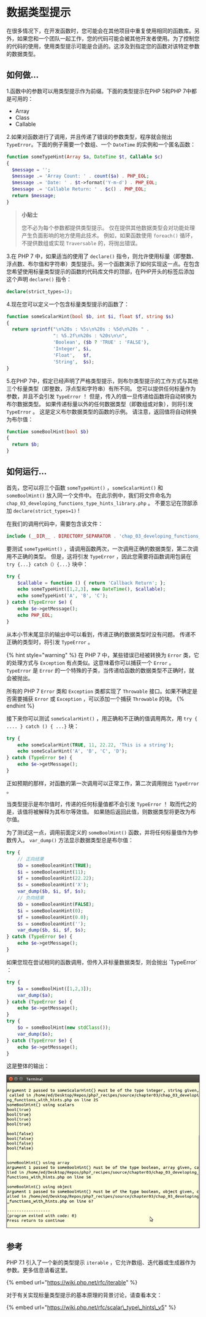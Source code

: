 # 数据类型提示

在很多情况下，在开发函数时，您可能会在其他项目中重复使用相同的函数库。另外，如果您和一个团队一起工作，您的代码可能会被其他开发者使用。为了控制您的代码的使用，使用类型提示可能是合适的。这涉及到指定您的函数对该特定参数的数据类型。

## 如何做...

1.函数中的参数可以用类型提示作为前缀。下面的类型提示在PHP 5和PHP 7中都是可用的：

* Array
* Class
* Callable

2.如果对函数进行了调用，并且传递了错误的参数类型，程序就会抛出 `TypeError`。下面的例子需要一个数组、一个 `DateTime` 的实例和一个匿名函数：

```php
function someTypeHint(Array $a, DateTime $t, Callable $c)
{
  $message = '';
  $message .= 'Array Count: ' . count($a) . PHP_EOL;
  $message .= 'Date: ' . $t->format('Y-m-d') . PHP_EOL;
  $message .= 'Callable Return: ' . $c() . PHP_EOL;
  return $message;
}
```

> **小贴士**
>
> 您不必为每个参数都提供类型提示。 仅在提供其他数据类型会对功能处理产生负面影响的地方使用此技术。 例如，如果函数使用 `foreach()` 循环，不提供数组或实现 `Traversable` 的，将抛出错误。

3.在 PHP 7 中，如果适当的使用了 `declare()` 指令，则允许使用标量（即整数、浮点数、布尔值和字符串）类型提示。另一个函数演示了如何实现这一点。在包含您希望使用标量类型提示的函数的代码库文件的顶部，在PHP开头的标签后添加这个声明 `declare()` 指令：

```php
declare(strict_types=1);
```

4.现在您可以定义一个包含标量类型提示的函数了：

```php
function someScalarHint(bool $b, int $i, float $f, string $s)
{
  return sprintf("\n%20s : %5s\n%20s : %5d\n%20s " . 
                 ": %5.2f\n%20s : %20s\n\n",
                 'Boolean', ($b ? 'TRUE' : 'FALSE'),
                 'Integer', $i,
                 'Float',   $f,
                 'String',  $s);
}
```

5.在PHP 7中，假定已经声明了严格类型提示，则布尔类型提示的工作方式与其他三个标量类型（即整数，浮点型和字符串）有所不同。 您可以提供任何标量作为参数，并且不会引发 `TypeError` ！ 但是，传入的值一旦传递给函数将自动转换为布尔数据类型。 如果传递标量以外的任何数据类型（即数组或对象），则将引发 `TypeError` 。 这是定义布尔数据类型的函数的示例。 请注意，返回值将自动转换为布尔值：

```php
function someBoolHint(bool $b)
{
  return $b;
}
```

## 如何运行...

首先，您可以将三个函数 `someTypeHint()` ，`someScalarHint()` 和 `someBoolHint()` 放入同一个文件中。 在此示例中，我们将文件命名为 `chap_03_developing_functions_type_hints_library.php` 。 不要忘记在顶部添加 `declare(strict_types=1)` !

在我们的调用代码中，需要包含该文件：

```php
include (__DIR__ . DIRECTORY_SEPARATOR . 'chap_03_developing_functions_type_hints_library.php');
```

要测试 `someTypeHint()` ，请调用函数两次，一次调用正确的数据类型，第二次调用不正确的类型。 但是，这将引发 `TypeError` ，因此您需要将函数调用包装在 `try {...} catch（）{...}` 块中：

```php
try {
    $callable = function () { return 'Callback Return'; };
    echo someTypeHint([1,2,3], new DateTime(), $callable);
    echo someTypeHint('A', 'B', 'C');
} catch (TypeError $e) {
    echo $e->getMessage();
    echo PHP_EOL;
}
```

从本小节末尾显示的输出中可以看到，传递正确的数据类型时没有问题。 传递不正确的类型时，将引发 `TypeError` 。

{% hint style="warning" %}
在 PHP 7 中，某些错误已经被转换为 `Error` 类，它的处理方式与 `Exception` 有点类似。这意味着你可以捕获一个 `Error` 。 `TypeError` 是 `Error` 的一个特殊的子类，当传递给函数的数据类型不正确时，就会被抛出。

所有的 PHP 7  `Error` 类和 `Exception` 类都实现了 `Throwable` 接口。如果不确定是否需要捕获 `Error` 或 `Exception` ，可以添加一个捕获 `Throwable` 的块。
{% endhint %}

接下来你可以测试 `someScalarHint()` ，用正确和不正确的值调用两次，用 `try { .... } catch () { ...}` 块：

```php
try {
    echo someScalarHint(TRUE, 11, 22.22, 'This is a string');
    echo someScalarHint('A', 'B', 'C', 'D');
} catch (TypeError $e) {
    echo $e->getMessage();
}
```

正如预期的那样，对函数的第一次调用可以正常工作，第二次调用抛出 `TypeError` 。

当类型提示是布尔值时，传递的任何标量值都不会引发 `TypeError` ！ 取而代之的是，该值将被解释为其布尔等效值。 如果随后返回此值，则数据类型将更改为布尔值。

为了测试这一点，调用前面定义的 `someBoolHint()` 函数，并将任何标量值作为参数传入。 `var_dump()` 方法显示数据类型总是布尔值：

```php
try {
    // 正向结果
    $b = someBooleanHint(TRUE);
    $i = someBooleanHint(11);
    $f = someBooleanHint(22.22);
    $s = someBooleanHint('X');
    var_dump($b, $i, $f, $s);
    // 负向结果
    $b = someBooleanHint(FALSE);
    $i = someBooleanHint(0);
    $f = someBooleanHint(0.0);
    $s = someBooleanHint('');
    var_dump($b, $i, $f, $s);
} catch (TypeError $e) {
    echo $e->getMessage();
}
```

如果您现在尝试相同的函数调用，但传入非标量数据类型，则会抛出 \`TypeError\` ：

```php
try {
    $a = someBoolHint([1,2,3]);
    var_dump($a);
} catch (TypeError $e) {
    echo $e->getMessage();
}
try {
    $o = someBoolHint(new stdClass());
    var_dump($o);
} catch (TypeError $e) {
    echo $e->getMessage();
}
```

这是整体的输出：

![](../../.gitbook/assets/image%20%2811%29.png)

## 参考

PHP 7.1 引入了一个新的类型提示 `iterable` ，它允许数组、迭代器或生成器作为参数。更多信息请看这里。

{% embed url="https://wiki.php.net/rfc/iterable" %}

对于有关实现标量类型提示的基本原理的背景讨论，请查看本文：

{% embed url="https://wiki.php.net/rfc/scalar\_type\_hints\_v5" %}

